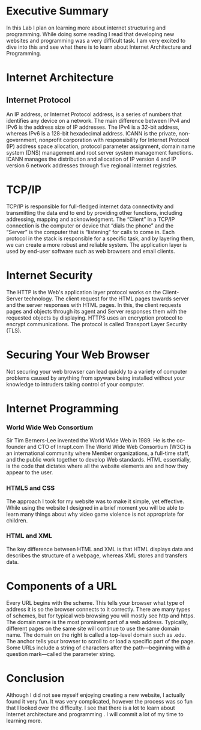 # Executive Summary
In this Lab I plan on learning more about internet structuring and programming. While doing some reading I read that developing new websites and programming was a very difficult task. I am very excited to dive into this and see what there is to learn about Internet Architecture and Programming.
# Internet Architecture 
## Internet Protocol
An IP address, or Internet Protocol address, is a series of numbers that identifies any device on a network. The main difference between IPv4 and IPv6 is the address size of IP addresses. The IPv4 is a 32-bit address, whereas IPv6 is a 128-bit hexadecimal address.
ICANN is the private, non-government, nonprofit corporation with responsibility for Internet Protocol (IP) address space allocation, protocol parameter assignment, domain name system (DNS) management and root server system management functions. ICANN manages the distribution and allocation of IP version 4 and IP version 6 network addresses through five regional internet registries.
#  TCP/IP
TCP/IP is responsible for full-fledged internet data connectivity and transmitting the data end to end by providing other functions, including addressing, mapping and acknowledgment. The “Client” in a TCP/IP connection is the computer or device that “dials the phone” and the “Server” is the computer that is “listening” for calls to come in.
Each protocol in the stack is responsible for a specific task, and by layering them, we can create a more robust and reliable system. The application layer is used by end-user software such as web browsers and email clients.
#  Internet Security
The HTTP is the Web's application layer protocol works on the Client-Server technology. The client request for the HTML pages towards server and the server responses with HTML pages. In this, the client requests pages and objects through its agent and Server responses them with the requested objects by displaying.
HTTPS uses an encryption protocol to encrypt communications. The protocol is called Transport Layer Security (TLS).
# Securing Your Web Browser
Not securing your web browser can lead quickly to a variety of computer problems caused by anything from spyware being installed without your knowledge to intruders taking control of your computer.
#  Internet Programming 
###  World Wide Web Consortium
Sir Tim Berners-Lee invented the World Wide Web in 1989. He is the co-founder and CTO of Inrupt.com The World Wide Web Consortium (W3C) is an international community where Member organizations, a full-time staff, and the public work together to develop Web standards.
HTML essentially, is the code that dictates where all the website elements are and how they appear to the user.
###  HTML5 and CSS
The approach I took for my website was to make it simple, yet effective. While using the website I designed in a brief moment you will be able to learn many things about why video game violence is not appropriate for children.
### HTML and XML
The key difference between HTML and XML is that HTML displays data and describes the structure of a webpage, whereas XML stores and transfers data.
# Components of a URL 
Every URL begins with the scheme. This tells your browser what type of address it is so the browser connects to it correctly. There are many types of schemes, but for typical web browsing you will mostly see http and https. 
The domain name is the most prominent part of a web address. Typically, different pages on the same site will continue to use the same domain name. The domain on the right is called a top-level domain such as .edu. The anchor tells your browser to scroll to or load a specific part of the page. Some URLs include a string of characters after the path—beginning with a question mark—called the parameter string.

# Conclusion 
Although I did not see myself enjoying creating a new website, I actually found it very fun. It was very complicated, however the process was so fun that I looked over the difficulty. I see that there is a lot to learn about Internet architecture and programming . I will commit a lot of my time to learning more.
